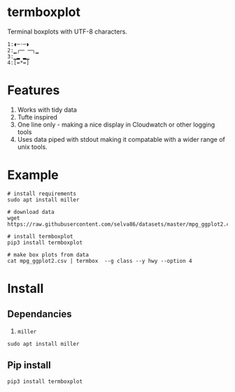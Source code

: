 # termboxplot

Terminal boxplots with UTF-8 characters.

```
1:◖─◦─◗ 
2:▁╭─╴╶─╮▁ 
3:▁▂ ▂▁
4:[=*=] 
```

# Features

1. Works with tidy data
2. Tufte inspired
3. One line only - making a nice display in Cloudwatch or other logging tools
4. Uses data piped with stdout making it compatable with a wider range of unix tools.

# Example 

```
# install requirements
sudo apt install miller

# download data
wget https://raw.githubusercontent.com/selva86/datasets/master/mpg_ggplot2.csv

# install termboxplot
pip3 install termboxplot

# make box plots from data
cat mpg_ggplot2.csv | termbox  --g class --y hwy --option 4
```

# Install

## Dependancies

1. `miller`

```
sudo apt install miller
```

## Pip install

```
pip3 install termboxplot
```


